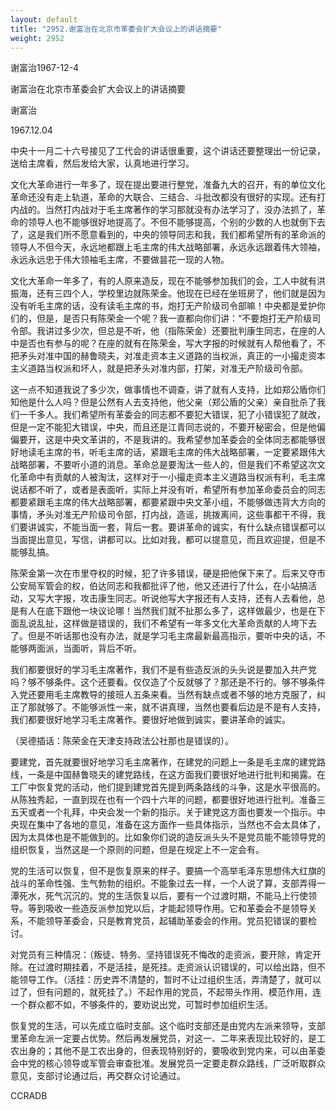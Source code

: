 ```yaml
---
layout: default
title: "2952.谢富治在北京市革委会扩大会议上的讲话摘要"
weight: 2952
---
```


谢富治1967-12-4

谢富治在北京市革委会扩大会议上的讲话摘要

谢富治

1967.12.04

中央十一月二十六号接见了工代会的讲话很重要，这个讲话还要整理出一份记录，送给主席看，然后发给大家，认真地进行学习。

文化大革命进行一年多了，现在提出要进行整党，准备九大的召开，有的单位文化革命还没有走上轨道，革命的大联合、三结合、斗批改都没有很好的实现。还有打内战的。当然打内战对于毛主席著作的学习那就没有办法学习了，没办法抓了，革命的领导人也不能够很好地提高了。不但不能够提高，个别的少数的人也就倒下去了，这是我们所不愿意看到的，中央的领导同志和我，我们都希望所有的革命派的领导人不但今天，永远地都跟上毛主席的伟大战略部署，永远永远跟着伟大领袖，永远永远忠于伟大领袖毛主席，不要做昙花一现的人物。

文化大革命一年多了，有的人原来造反，现在不能够参加我们的会，工人中就有洪振海，还有三四个人，学校里边就陈荣金。他现在已经在坐班房了，他们就是因为没有听毛主席的话，没有读毛主席的书，炮打无产阶级司令部嘛！中央都是爱护你们的，但是，是否只有陈荣金一个呢？我一直都向你们讲：“不要炮打无产阶级司令部。我讲过多少次，但总是不听，他（指陈荣金）还要批判康生同志，在座的人中是否也有参与的呢？在座的就有在陈荣金，写大字报的时候就有人帮他看了，不把矛头对准中国的赫鲁晓夫，对准走资本主义道路的当权派，真正的一小撮走资本主义道路当权派和坏人，就是把矛头对准内部，打架，对准无产阶级司令部。

这一点不知道我说了多少次，做事情也不调查，讲了就有人支持，比如郑公盾你们知他是什么人吗？但是公然有人去支持他，他父亲（郑公盾的父亲）亲自批杀了我们一千多人。我们希望所有革委会的同志都不要犯大错误，犯了小错误犯了就改，但是一定不能犯大错误，中央，而且还是江青同志说的，不要开秘密会，但是他偏偏要开，这是中央文革讲的，不是我讲的。我希望参加革委会的全体同志都能够很好地读毛主席的书，听毛主席的话，紧跟毛主席的伟大战略部署，一定要紧跟伟大战略部署，不要听小道的消息。革命总是要淘汰一些人的，但是我们不希望这次文化革命中有贡献的人被淘汰，这样对于一小撮走资本主义道路当权派有利，毛主席说话都不听了，或者是表面听，实际上并没有听，希望所有参加革命委员会的同志都要紧跟毛主席的伟大战略部署，都要紧跟中央文革小组，不能够做违背大方向的事情，矛头对准无产阶级司令部，打内战，造谣，挑拨离间，这些事都干不得，我们要讲诚实，不能当面一套，背后一套。要讲革命的诚实，有什么缺点错误都可以当面提出意见，写信，讲都可以。比如对我，都可以提意见，而且欢迎提，但是不能够乱搞。

陈荣金第一次在市里夺权的时候，犯了许多错误，硬是把他保下来了。后来又夺市公安局军管会的权，伯达同志和我都批评了他，他又还进行了什么，在小站搞活动，又写大字报，攻击康生同志。听说他写大字报还有人支持，还有人去看他，总是有人在底下跟他一块议论哪！当然我们就不扯那么多了，这样做最少，也是在下面乱说乱扯，这样做是错误的，我们不希望有一年多文化大革命贡献的人垮下去了。但是不听话那也没有办法，就是学习毛主席最新最高指示，要听中央的话，不能够两面派，当面听，背后不听。

我们都要很好的学习毛主席著作，我们不是有些造反派的头头说是要加入共产党吗？够不够条件。这个还要看。仅仅造了个反就够了？那还是不行的。够不够条件入党还要用毛主席教导的接班人五条来看。当然有缺点或者不够的地方克服了，纠正了那就够了。不能够派性一来，就不讲真理，当然也要看后边是不是有人支持，我们都要很好地学习毛主席著作。要很好地做到诚实，要讲革命的诚实。

（吴德插话：陈荣金在天津支持政法公社那也是错误的）。

要建党，首先就要很好地学习毛主席著作，在建党的问题上一条是毛主席的建党路线，一条是中国赫鲁晓夫的建党路线，在这方面我们要很好地进行批判和揭露。在工厂中恢复党的活动，他们提到建党首先提到两条路线的斗争，这是水平很高的。从陈独秀起，一直到现在也有一个四十六年的问题，都要很好地进行批判。准备三五天或者一个礼拜，中央会发一个新的指示。关于建党这方面也要发一个指示。中央现在集中了各地的意见，准备在这方面作一些具体指示，当然也不会太具体了，因为太具体也是不能做到的。比如象你们说的造反派头头不是党员能不能领导党的组织恢复，当然这是一个原则的问题，但是在规定上不一定会有。

党的生活可以恢复，但不是恢复原来的样子。要搞一个高举毛泽东思想伟大红旗的战斗的革命性强、生气勃勃的组织。不能象过去一样，一个人说了算，支部弄得一潭死水，死气沉沉的。党的生活恢复以后，要有一个过渡时期，不能马上行使领导。等到吸收一些造反派参加党以后，才能起领导作用。它和革委会不是领导关系，不能领导革委会，只是教育党员，起辅助革委会的作用。党员犯错误的要检讨。

对党员有三种情况：（叛徒、特务、坚持错误死不悔改的走资派，要开除，肯定开除。在过渡时期挂着，不是活挂，是死挂。走资派认识错误的，可以给出路，但不能领导工作。（活挂：历史弄不清楚的，暂时不让过组织生活，弄清楚了，就可以过了，但有问题的，就死挂了。）不起作用的党员，不起带头作用、模范作用，连一个群众都不如，不够条件的，要劝说出党，可暂时参加组织生活。

恢复党的生活，可以先成立临时支部。这个临时支部还是由党内左派来领导，支部里革命左派一定要占优势。然后再发展党员，对这一、二年来表现比较好的，是工农出身的；其他不是工农出身的，但表现特别好的，要吸收到党内来，可以由革委会中党的核心领导或军管会审查批准。发展党员一定要走群众路线，广泛听取群众意见，支部讨论通过后，再交群众讨论通过。

CCRADB

